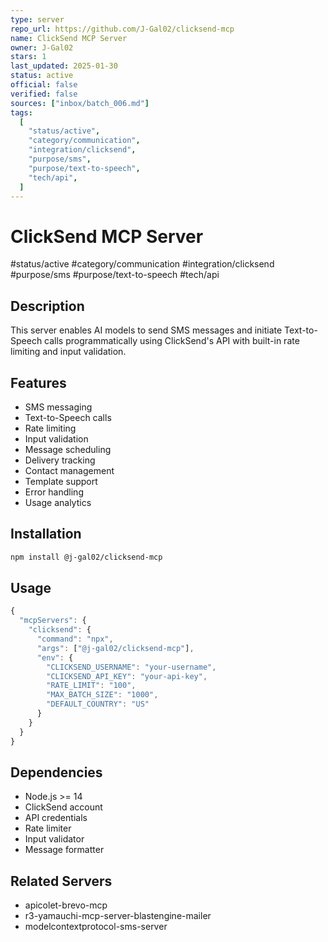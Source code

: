 ```yaml
---
type: server
repo_url: https://github.com/J-Gal02/clicksend-mcp
name: ClickSend MCP Server
owner: J-Gal02
stars: 1
last_updated: 2025-01-30
status: active
official: false
verified: false
sources: ["inbox/batch_006.md"]
tags:
  [
    "status/active",
    "category/communication",
    "integration/clicksend",
    "purpose/sms",
    "purpose/text-to-speech",
    "tech/api",
  ]
---
```


# ClickSend MCP Server

#status/active #category/communication #integration/clicksend #purpose/sms #purpose/text-to-speech #tech/api

## Description

This server enables AI models to send SMS messages and initiate Text-to-Speech calls programmatically using ClickSend's API with built-in rate limiting and input validation.

## Features

- SMS messaging
- Text-to-Speech calls
- Rate limiting
- Input validation
- Message scheduling
- Delivery tracking
- Contact management
- Template support
- Error handling
- Usage analytics

## Installation

```bash
npm install @j-gal02/clicksend-mcp
```

## Usage

```javascript
{
  "mcpServers": {
    "clicksend": {
      "command": "npx",
      "args": ["@j-gal02/clicksend-mcp"],
      "env": {
        "CLICKSEND_USERNAME": "your-username",
        "CLICKSEND_API_KEY": "your-api-key",
        "RATE_LIMIT": "100",
        "MAX_BATCH_SIZE": "1000",
        "DEFAULT_COUNTRY": "US"
      }
    }
  }
}
```

## Dependencies

- Node.js >= 14
- ClickSend account
- API credentials
- Rate limiter
- Input validator
- Message formatter

## Related Servers

- apicolet-brevo-mcp
- r3-yamauchi-mcp-server-blastengine-mailer
- modelcontextprotocol-sms-server
